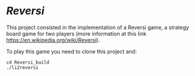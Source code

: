 # *Reversi*

This project consisted in the implementation of a Reversi game, a strategy board game for two players (more information at this link https://en.wikipedia.org/wiki/Reversi).

To play this game you need to clone this project and:

```
cd Reversi_build
./li2reversi
```
